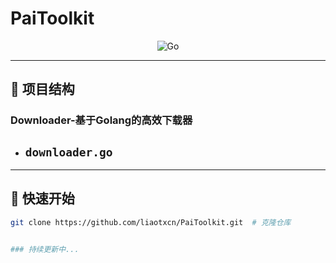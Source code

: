 # PaiToolkit

<div align="center">  

![Go](https://img.shields.io/badge/Go-00ADD8?style=for-the-badge&logo=go&logoColor=white)  

</div>  

---

## 📂 项目结构  

### **Downloader-基于Golang的高效下载器**   
- **`downloader.go`**  
  -  

---

## 🚀 快速开始  
```bash
git clone https://github.com/liaotxcn/PaiToolkit.git  # 克隆仓库


### 持续更新中...

